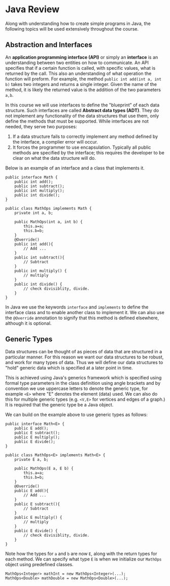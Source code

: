 # Java Review
Along with understanding how to create simple programs in Java, the following topics will be used extensively throughout the course.
## Abstraction and Interfaces
An **application programming interface (API)** or simply an **interface** is an understanding between two entities on how to communicate. An API specifies that if a certain function is called, with specific values, what is returned by the call. This also an understanding of what operation the function will preform. 
For example, the method `public int add(int a, int b)` takes two integers and returns a single integer. Given the name of the method, it is likely the returned value is the addition of the two parameters `a,b`.

In this course we will use interfaces to define the "blueprint" of each data structure. Such interfaces are called **Abstract data types (ADT)**. They do not implement any functionality of the data structures that use them, only define the methods that must be supported. While interfaces are not needed, they serve two purposes:
1. If a data structure fails to correctly implement any method defined by the interface, a complier error will occur.
2. It forces the programmer to use encapsulation. Typically all public methods are specified by the interface; this requires the developer to be clear on what the data structure will do.

Below is an example of an interface and a class that implements it. 
```
public interface Math {
	public int add();
	public int subtract();
	public int multiply();
	public int divide();
}

public class MathOps implements Math {
	private int a, b;
	
	public MathOps(int a, int b) {
		this.a=a; 
		this.b=b;
	}
	@Override()
	public int add(){
		// Add ...
	}
	public int subtract(){
		// Subtract
	}
	public int multiply() {
		// multiply
	}
	public int divide() {
		// check divisiblity, divide. 
	}
}
```

In Java we use the keywords `interface` and `implements` to define the interface class and to enable another class to implement it. We can also use the `@Override` annotation to signify that this method is defined elsewhere, although it is optional. 

## Generic Types
Data structures can be thought of as pieces of data that are structured in a particular manner. For this reason we want our data structures to be robust, and work for many types of data. Thus we will define our data structures to "hold" generic data which is specified at a later point in time. 

This is achieved using Java's generics framework which is specified using formal type parameters in the class definition using angle brackets and by convention we use uppercase letters to denote the generic type, for example `<E>` where "E" denotes the element (data) used. We can also do this for multiple generic types (e.g. `<V,E>` for vertices and edges of a graph.) It is required that the generic type be a Java object. 

We can build on the example above to use generic types as follows:

```
public interface Math<E> {
	public E add();
	public E subtract();
	public E multiply();
	public E divide();
}

public class MathOps<E> implements Math<E> {
	private E a, b;
	
	public MathOps(E a, E b) {
		this.a=a; 
		this.b=b;
	}
	@Override()
	public E add(){
		// Add ...
	}
	public E subtract(){
		// Subtract
	}
	public E multiply() {
		// multiply
	}
	public E divide() {
		// check divisiblity, divide. 
	}
}
```

Note how the types for `a` and `b` are now `E`, along with the return types for each method. We can specify what type `E` is when we initialize our `MathOps` object using predefined classes.
```
MathOps<Integer> mathInt = new MathOps<Integer>(...);
MathOps<Double> mathDouble = new MathOps<Double>(...);
```
